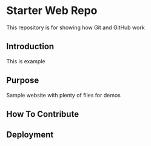 # Starter Web Repo

This repository is for showing how Git and GitHub work

## Introduction 
This is example

## Purpose

Sample website with plenty of files for demos

## How To Contribute

## Deployment
